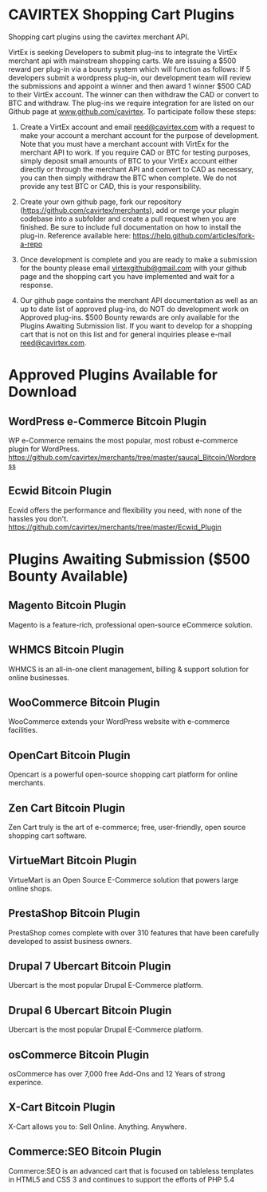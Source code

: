 CAVIRTEX Shopping Cart Plugins
==============================

Shopping cart plugins using the cavirtex merchant API.

VirtEx is seeking Developers to submit plug-ins to integrate the VirtEx merchant api with mainstream shopping carts. We are issuing a $500 reward per plug-in via a bounty system which will function as follows:  If 5 developers submit a wordpress plug-in, our development team will review the submissions and appoint a winner and then award 1 winner $500 CAD to their VirtEx account.  The winner can then withdraw the CAD or convert to BTC and withdraw.  The plug-ins we require integration for are listed on our Github page at www.github.com/cavirtex.  To participate follow these steps:
 
1) Create a VirtEx account and email reed@cavirtex.com with a request to make your account a merchant account for the purpose of development. Note that you must have a merchant account with VirtEx for the merchant API to work.  If you require CAD or BTC for testing purposes, simply deposit small amounts of BTC to your VirtEx account either directly or through the merchant API and convert to CAD as necessary, you can then simply withdraw the BTC when complete. We do not provide any test BTC or CAD, this is your responsibility.
 
2) Create your own github page, fork our repository (https://github.com/cavirtex/merchants), add or merge your plugin codebase into a subfolder and create a pull request when you are finished. Be sure to include full documentation on how to install the plug-in. Reference available here: https://help.github.com/articles/fork-a-repo
 
3) Once development is complete and you are ready to make a submission for the bounty please email virtexgithub@gmail.com with your github page and the shopping cart you have implemented and wait for a response.
 
4) Our github page contains the merchant API documentation as well as an up to date list of approved plug-ins, do NOT do development work on Approved plug-ins.  $500 Bounty rewards are only available for the Plugins Awaiting Submission list. If you want to develop for a shopping cart that is not on this list and for general inquiries please e-mail reed@cavirtex.com.
 

Approved Plugins Available for Download
=======================================

WordPress e-Commerce Bitcoin Plugin
-----------------------------------
WP e-Commerce remains the most popular, most robust e-commerce plugin for WordPress.
https://github.com/cavirtex/merchants/tree/master/saucal_Bitcoin/Wordpress

Ecwid Bitcoin Plugin
--------------------
Ecwid offers the performance and flexibility you need, with none of the hassles you don't.
https://github.com/cavirtex/merchants/tree/master/Ecwid_Plugin

Plugins Awaiting Submission ($500 Bounty Available)
===================================================

Magento Bitcoin Plugin
----------------------
Magento is a feature-rich, professional open-source eCommerce solution.


WHMCS Bitcoin Plugin
--------------------
WHMCS is an all-in-one client management, billing & support solution for online businesses.


WooCommerce Bitcoin Plugin
--------------------------
WooCommerce extends your WordPress website with e-commerce facilities.


OpenCart Bitcoin Plugin
-----------------------
Opencart is a powerful open-source shopping cart platform for online merchants.


Zen Cart Bitcoin Plugin
-----------------------
Zen Cart truly is the art of e-commerce; free, user-friendly, open source shopping cart software.


VirtueMart Bitcoin Plugin
-------------------------
VirtueMart is an Open Source E-Commerce solution that powers large online shops.


PrestaShop Bitcoin Plugin
-------------------------
PrestaShop comes complete with over 310 features that have been carefully developed to assist business owners.


Drupal 7 Ubercart Bitcoin Plugin
--------------------------------
Ubercart is the most popular Drupal E-Commerce platform.


Drupal 6 Ubercart Bitcoin Plugin
--------------------------------
Ubercart is the most popular Drupal E-Commerce platform.


osCommerce Bitcoin Plugin
-------------------------
osCommerce has over 7,000 free Add-Ons and 12 Years of strong experince.


X-Cart Bitcoin Plugin
---------------------
X-Cart allows you to: Sell Online. Anything. Anywhere.


Commerce:SEO Bitcoin Plugin
---------------------------
Commerce:SEO is an advanced cart that is focused on tableless templates in HTML5 and CSS 3 and continues to support the efforts of PHP 5.4

